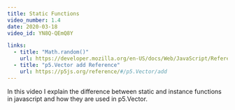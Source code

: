 ```yaml
---
title: Static Functions
video_number: 1.4
date: 2020-03-18
video_id: YN8Q-QEmQ8Y

links:
  - title: "Math.random()"
    url: https://developer.mozilla.org/en-US/docs/Web/JavaScript/Reference/Global_Objects/Math/random
  - title: "p5.Vector add Reference"
    url: https://p5js.org/reference/#/p5.Vector/add
---
```


In this video I explain the difference between static and instance functions in javascript and how they are used in p5.Vector.

